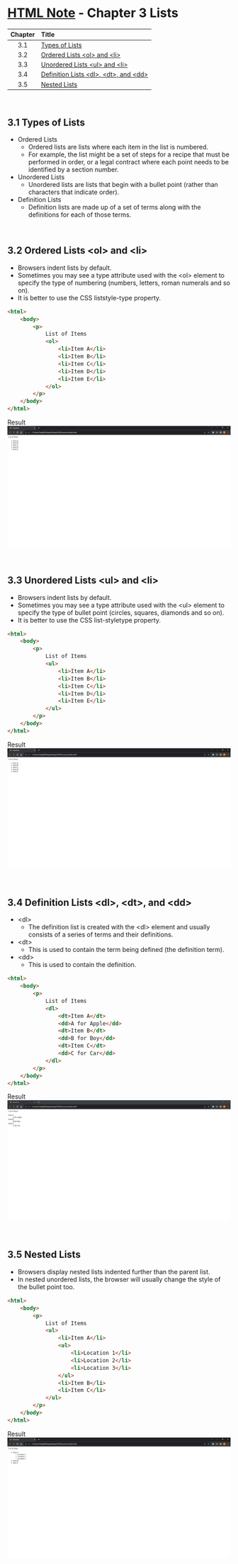 # [HTML Note](../README.md) - Chapter 3 Lists
| Chapter | Title |
| :-: | :- |
| 3.1 | [Types of Lists](#31-types-of-lists) |
| 3.2 | [Ordered Lists \<ol> and \<li>](#32-ordered-lists-ol-and-li) |
| 3.3 | [Unordered Lists \<ul> and \<li>](#33-unordered-lists-ul-and-li) |
| 3.4 | [Definition Lists \<dl>, \<dt>, and \<dd>](#34-definition-lists-dl-dt-and-dd) |
| 3.5 | [Nested Lists](#35-nested-lists) |

<br />

## 3.1 Types of Lists
- Ordered Lists
    - Ordered lists are lists where each item in the list is numbered.
    - For example, the list might be a set of steps for a recipe that must be performed in order, or a legal contract where each point needs to be identified by a section number.
- Unordered Lists
    - Unordered lists are lists that begin with a bullet point (rather than characters that indicate order).
- Definition Lists
    - Definition lists are made up of a set of terms along with the definitions for each of those terms.

<br />

## 3.2 Ordered Lists \<ol> and \<li>
- Browsers indent lists by default.
- Sometimes you may see a type attribute used with the \<ol> element to specify the type of numbering (numbers, letters, roman numerals and so on).
- It is better to use the CSS liststyle-type property.

```html
<html>
    <body>
        <p>
            List of Items
            <ol>
                <li>Item A</li>
                <li>Item B</li>
                <li>Item C</li>
                <li>Item D</li>
                <li>Item E</li>
            </ol> 
        </p>
    </body>
</html>
```

Result
![Result](../resources/image_3_1.PNG)

<br />

## 3.3 Unordered Lists \<ul> and \<li>
- Browsers indent lists by default.
- Sometimes you may see a type attribute used with the \<ul> element to specify the type of bullet point (circles, squares, diamonds and so on).
- It is better to use the CSS list-styletype property.

```html
<html>
    <body>
        <p>
            List of Items
            <ul>
                <li>Item A</li>
                <li>Item B</li>
                <li>Item C</li>
                <li>Item D</li>
                <li>Item E</li>
            </ul> 
        </p>
    </body>
</html>
```

Result
![Result](../resources/image_3_2.PNG)

<br />

## 3.4 Definition Lists \<dl>, \<dt>, and \<dd>
- \<dl>
    - The definition list is created with the \<dl> element and usually consists of a series of terms and their definitions.
- \<dt>
    - This is used to contain the term being defined (the definition term).
- \<dd> 
    - This is used to contain the definition.

```html
<html>
    <body>
        <p>
            List of Items
            <dl>
                <dt>Item A</dt>
                <dd>A for Apple</dd>
                <dt>Item B</dt>
                <dd>B for Boy</dd>
                <dt>Item C</dt>
                <dd>C for Car</dd>
            </dl> 
        </p>
    </body>
</html>
```

Result
![Result](../resources/image_3_3.PNG)

<br />

## 3.5 Nested Lists
- Browsers display nested lists indented further than the parent list.
- In nested unordered lists, the browser will usually change the style of the bullet point too.

```html
<html>
    <body>
        <p>
            List of Items
            <ul>
                <li>Item A</li>
                <ul>
                    <li>Location 1</li>
                    <li>Location 2</li>
                    <li>Location 3</li>
                </ul>
                <li>Item B</li>
                <li>Item C</li>
            </ul>
        </p>
    </body>
</html>
```

Result
![Result](../resources/image_3_4.PNG)

<br />
